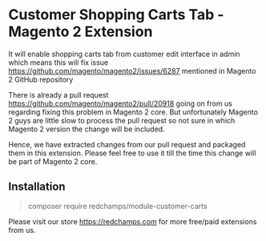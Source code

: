 # Customer Shopping Carts Tab - Magento 2 Extension 
It will enable shopping carts tab from customer edit interface in admin which means this will fix issue https://github.com/magento/magento2/issues/6287 mentioned in Magento 2 GitHub repository

There is already a pull request https://github.com/magento/magento2/pull/20918 going on from us regarding fixing this problem in Magento 2 core. But unfortunately Magento 2 guys are little slow to process the pull request so not sure in which Magento 2 version the change will be included.

Hence, we have extracted changes from our pull request and packaged them in this extension. Please feel free to use it till the time this change will be part of Magento 2 core.

## Installation

> composer require redchamps/module-customer-carts



Please visit our store https://redchamps.com for more free/paid extensions from us.
